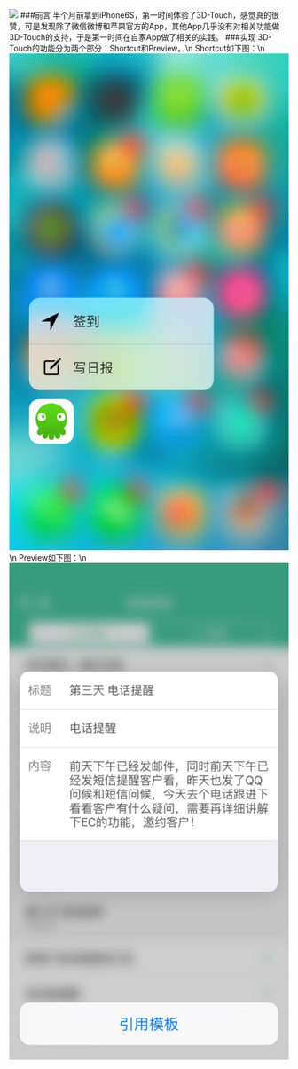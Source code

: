 <img src="./RLSearchBarDemo/image/demo.gif"/>
###前言
半个月前拿到iPhone6S，第一时间体验了3D-Touch，感觉真的很赞，可是发现除了微信微博和苹果官方的App，其他App几乎没有对相关功能做3D-Touch的支持，于是第一时间在自家App做了相关的实践。
###实现
3D-Touch的功能分为两个部分：Shortcut和Preview。\n
Shortcut如下图：\n
<img src="./3DTouchSample/image/shortcut.jpg"/>\n
Preview如下图：\n
<img src="./3DTouchSample/image/preview.jpg"/>

